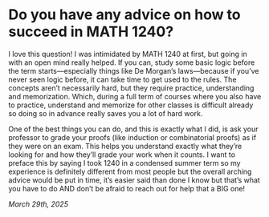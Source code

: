 # Do you have any advice on how to succeed in MATH 1240?

I love this question! I was intimidated by MATH 1240 at first, but going in with an open mind really helped. If you can, study some basic logic before the term starts—especially things like De Morgan’s laws—because if you’ve never seen logic before, it can take time to get used to the rules. The concepts aren’t necessarily hard, but they require practice, understanding and memorization. Which, during a full term of courses where you also have to practice, understand and memorize for other classes is difficult already so doing so in advance really saves you a lot of hard work.

One of the best things you can do, and this is exactly what I did, is ask your professor to grade your proofs (like induction or combinatorial proofs) as if they were on an exam. This helps you understand exactly what they’re looking for and how they’ll grade your work when it counts. I want to preface this by saying I took 1240 in a condensed summer term so my experience is definitely different from most people but the overall arching advice would be put in time, it’s easier said than done I know but that’s what you have to do AND don’t be afraid to reach out for help that a BIG one!

*March 29th, 2025*
